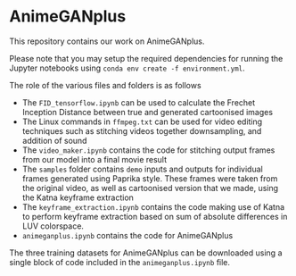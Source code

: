 # AnimeGANplus
This repository contains our work on AnimeGANplus.

Please note that you may setup the required dependencies for running the Jupyter notebooks using 
`conda env create -f environment.yml`.


The role of the various files and folders is as follows
- The `FID_tensorflow.ipynb` can be used to calculate the Frechet Inception Distance between true and generated cartoonised images
- The Linux commands in `ffmpeg.txt` can be used for video editing techniques such as stitching videos together downsampling, and addition of sound
- The `video_maker.ipynb` contains the code for stitching output frames from our model into a final movie result
- The `samples` folder contains `demo` inputs and outputs for individual frames generated using Paprika style. These frames were taken from the original video, as well as cartoonised version that we made, using the Katna keyframe extraction
- The `keyframe_extraction.ipynb` contains the code making use of Katna to perform keyframe extraction based on sum of absolute differences in LUV colorspace.
- `animeganplus.ipynb` contains the code for AnimeGANplus
 
The three training datasets for AnimeGANplus can be downloaded using a single block of code included in the `animeganplus.ipynb` file.
